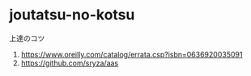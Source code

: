 # joutatsu-no-kotsu
上達のコツ

1. https://www.oreilly.com/catalog/errata.csp?isbn=0636920035091
2. https://github.com/sryza/aas
